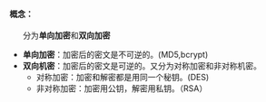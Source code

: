 #### 概念：
&nbsp;&nbsp;&nbsp;&nbsp;&nbsp;&nbsp;分为**单向加密**和**双向加密**
+ **单向加密**：加密后的密文是不可逆的。(MD5,bcrypt)
+ **双向机密**：加密后的密文是可逆的。又分为对称加密和非对称机密。
    + 对称加密：加密和解密都是用同一个秘钥。(DES)
    + 非对称加密：加密用公钥，解密用私钥。（RSA）